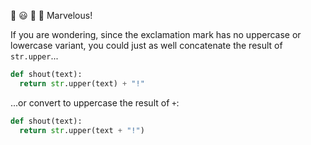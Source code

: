 :clap: :smiley: :gem: :crown: Marvelous! 

If you are wondering, since the exclamation mark has no uppercase or lowercase variant, you could just as well concatenate the result of `str.upper`...

```python
def shout(text):
  return str.upper(text) + "!"  
```

...or convert to uppercase the result of `+`:

```python
def shout(text):
  return str.upper(text + "!")   
```
